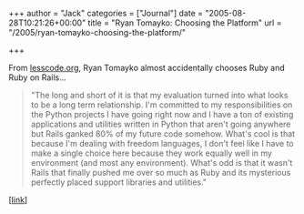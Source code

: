 +++
author = "Jack"
categories = ["Journal"]
date = "2005-08-28T10:21:26+00:00"
title = "Ryan Tomayko: Choosing the Platform"
url = "/2005/ryan-tomayko-choosing-the-platform/"

+++

From [lesscode.org][1], Ryan Tomayko almost accidentally chooses Ruby and Ruby on Rails&#8230;

> 
> 
> "The long and short of it is that my evaluation turned into what looks to be a long term relationship. I'm committed to my responsibilities on the Python projects I have going right now and I have a ton of existing applications and utilities written in Python that aren't going anywhere but Rails ganked 80% of my future code somehow. What's cool is that because I'm dealing with freedom languages, I don't feel like I have to make a single choice here because they work equally well in my environment (and most any environment). What's odd is that it wasn't Rails that finally pushed me over so much as Ruby and its mysterious perfectly placed support libraries and utilities."
> 
> 

[[link][2]]

 [1]: http://lesscode.org/
 [2]: http://lesscode.org/2005/08/28/choosing-the-platform/